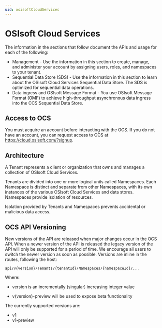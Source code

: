 ```yaml
---
uid: osisoftCloudServices
---
```


# OSIsoft Cloud Services

The information in the sections that follow document the APIs and usage for each of the following:

* Management - Use the information in this section to create, manage, and administer your account by assigning users, roles, 
  and namespaces to your tenant.
* Sequential Data Store (SDS) - Use the information in this section to learn about the OSIsoft Cloud Services Sequential Data 
  Store. The SDS is optimized for sequential data operations.
* Data ingress and OSIsoft Message Format - You use OSIsoft Message Format (OMF) to achieve high-throughput asynchronous 
  data ingress into the OCS Sequential Data Store. 


## Access to OCS

You must acquire an account before interacting with the OCS. If you do not 
have an account, you can request access to OCS at https://cloud.osisoft.com/?signup.


## Architecture

A Tenant represents a client or organization that owns and manages a collection of OSIsoft Cloud Services.

Tenants are divided into one or more logical units called Namespaces. Each Namespace is distinct and separate from 
other Namespaces, with its own instances of the various OSIsoft Cloud Services and data stores. 
Namespaces provide isolation of resources. 

Isolation provided by Tenants and Namespaces prevents accidental or malicious data access. 

## OCS API Versioning

New versions of the API are released when major changes occur in the OCS API. When a newer version of the API is released 
the legacy version of the API will only be supported for a period of time. We encourage all users to switch the 
newer version as soon as possible. Versions are inline in the routes, following the host:

    api/v{version}/Tenants/{tenantId}/Namespaces/{namespaceId}/...  

Where:  
* version is an incrementally (singular) increasing integer value 

* v{version}-preview will be used to expose beta functionality

The currently supported versions are:
* v1
* v1-preview

